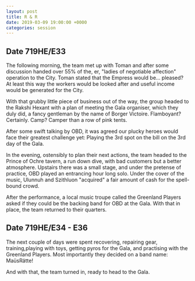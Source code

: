 ```yaml
---
layout: post
title: R & R
date: 2019-03-09 19:00:00 +0000
categories: session
---
```


## Date 719HE/E33

The following morning, the team met up with Toman and after some discussion
handed over 55% of the, er, "ladies of negotiable affection" operation to the
City. Toman stated that the Empress would be… pleased? At least this way the
workers would be looked after and useful income would be generated for the City.

With that grubby little piece of business out of the way, the group headed to
the Rakshi Hexant with a plan of meeting the Gala organiser, which they duly
did, a fancy gentleman by the name of Borger Victoire. Flamboyant? Certainly.
Camp? Camper than a row of pink tents.

After some swift talking by OBD, it was agreed our plucky heroes would face
their greatest challenge yet: Playing the 3rd spot on the bill on the 3rd day of
the Gala.

In the evening, ostensibly to plan their next actions, the team headed to the
Prince of Ochre tavern, a run down dive, with bad customers but a better
atmosphere. Upstairs there was a small stage, and under the pretense of
practice, OBD played an entrancing hour long solo. Under the cover of the music,
Ulunnuh and Szithluon "acquired" a fair amount of cash for the spell-bound
crowd.

After the performance, a local music troupe called the Greenland Players asked
if they could be the backing band for OBD at the Gala. With that in place, the
team returned to their quarters.

## Date 719HE/E34 - E36

The next couple of days were spent recovering, repairing gear, training,playing
with toys, getting pyros for the Gala, and practising with the Greenland
Players. Most importantly they decided on a band name: MaüsRätte!

And with that, the team turned in, ready to head to the Gala.
